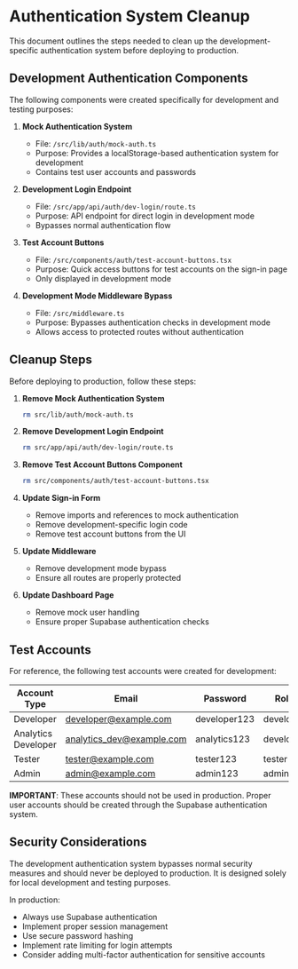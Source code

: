 # Authentication System Cleanup

This document outlines the steps needed to clean up the development-specific authentication system before deploying to production.

## Development Authentication Components

The following components were created specifically for development and testing purposes:

1. **Mock Authentication System**
   - File: `/src/lib/auth/mock-auth.ts`
   - Purpose: Provides a localStorage-based authentication system for development
   - Contains test user accounts and passwords

2. **Development Login Endpoint**
   - File: `/src/app/api/auth/dev-login/route.ts`
   - Purpose: API endpoint for direct login in development mode
   - Bypasses normal authentication flow

3. **Test Account Buttons**
   - File: `/src/components/auth/test-account-buttons.tsx`
   - Purpose: Quick access buttons for test accounts on the sign-in page
   - Only displayed in development mode

4. **Development Mode Middleware Bypass**
   - File: `/src/middleware.ts`
   - Purpose: Bypasses authentication checks in development mode
   - Allows access to protected routes without authentication

## Cleanup Steps

Before deploying to production, follow these steps:

1. **Remove Mock Authentication System**
   ```bash
   rm src/lib/auth/mock-auth.ts
   ```

2. **Remove Development Login Endpoint**
   ```bash
   rm src/app/api/auth/dev-login/route.ts
   ```

3. **Remove Test Account Buttons Component**
   ```bash
   rm src/components/auth/test-account-buttons.tsx
   ```

4. **Update Sign-in Form**
   - Remove imports and references to mock authentication
   - Remove development-specific login code
   - Remove test account buttons from the UI

5. **Update Middleware**
   - Remove development mode bypass
   - Ensure all routes are properly protected

6. **Update Dashboard Page**
   - Remove mock user handling
   - Ensure proper Supabase authentication checks

## Test Accounts

For reference, the following test accounts were created for development:

| Account Type | Email | Password | Role |
|-------------|-------|----------|------|
| Developer | developer@example.com | developer123 | developer |
| Analytics Developer | analytics_dev@example.com | analytics123 | developer |
| Tester | tester@example.com | tester123 | tester |
| Admin | admin@example.com | admin123 | admin |

**IMPORTANT**: These accounts should not be used in production. Proper user accounts should be created through the Supabase authentication system.

## Security Considerations

The development authentication system bypasses normal security measures and should never be deployed to production. It is designed solely for local development and testing purposes.

In production:
- Always use Supabase authentication
- Implement proper session management
- Use secure password hashing
- Implement rate limiting for login attempts
- Consider adding multi-factor authentication for sensitive accounts
